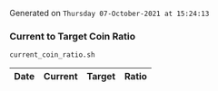 Generated on `Thursday 07-October-2021 at 15:24:13`

### Current to Target Coin Ratio
`current_coin_ratio.sh`

Date|Current|Target|Ratio
---|---|---|---
